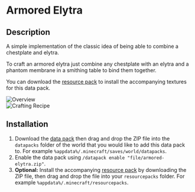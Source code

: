 # Armored Elytra

## Description

A simple implementation of the classic idea of being able to combine a chestplate and elytra.

To craft an armored elytra just combine any chestplate with an elytra and a phantom membrane in a smithing table to bind them together.

You can download the [resource pack] to install the accompanying textures for this data pack.

![Overview](https://github.com/abbydiode/armored-elytra/assets/16174954/006a4e32-cff3-4818-822a-ed1895423ae0)  
![Crafting Recipe](https://github.com/abbydiode/armored-elytra/assets/16174954/69bed6b8-c010-43a3-8878-04cadb27e6c8)

## Installation

1. Download the [data pack] then drag and drop the ZIP file into the `datapacks` folder of the world that you would like to add this data pack to. For example `%appdata%/.minecraft/saves/world/datapacks`.
2. Enable the data pack using `/datapack enable "file/armored-elytra.zip"`.
3. **Optional:** Install the accompanying [resource pack] by downloading the ZIP file, then drag and drop the file into your `resourcepacks` folder. For example `%appdata%/.minecraft/resourcepacks`.

[data pack]: https://modrinth.com/datapack/armored-elytra-data-pack
[resource pack]: https://modrinth.com/resourcepack/armored-elytra-resource-pack
